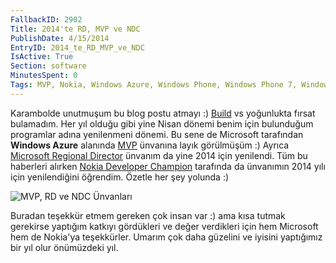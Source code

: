 ```yaml
---
FallbackID: 2902
Title: 2014'te RD, MVP ve NDC 
PublishDate: 4/15/2014
EntryID: 2014_te_RD_MVP_ve_NDC
IsActive: True
Section: software
MinutesSpent: 0
Tags: MVP, Nokia, Windows Azure, Windows Phone, Windows Phone 7, Windows Phone 7.5, Windows Phone 8
---
```

Karambolde unutmuşum bu blog postu atmayı :)
[Build](http://daron.yondem.com/tr/search/Build%202014) vs yoğunlukta
fırsat bulamadım. Her yıl olduğu gibi yine Nisan dönemi benim için
bulunduğum programlar adına yenilenmeni dönemi. Bu sene de Microsoft
tarafından **Windows Azure** alanında
[MVP](http://mvp.microsoft.com/en-us/mvp/Daron%20Yondem-4015692)
ünvanına layık görülmüşüm :) Ayrıca [Microsoft Regional
Director](http://msrd.io/) ünvanım da yine 2014 için yenilendi. Tüm bu
haberleri alırken [Nokia Developer
Champion](http://developer.nokia.com/community/champions/meet-the-champions)
tarafında da ünvanımın 2014 yılı için yenilendiğini öğrendim. Özetle her
şey yolunda :)

![MVP, RD ve NDC
Ünvanları](http://cdn.daron.yondem.com/assets/2902/unvanlar.gif)

Buradan teşekkür etmem gereken çok insan var :) ama kısa tutmak
gerekirse yaptığım katkıyı gördükleri ve değer verdikleri için hem
Microsoft hem de Nokia'ya teşekkürler. Umarım çok daha güzelini ve
iyisini yaptığımız bir yıl olur önümüzdeki yıl.


